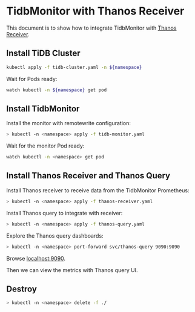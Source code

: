 # TidbMonitor with Thanos Receiver

This document is to show how to integrate TidbMonitor with [Thanos Receiver](https://thanos.io/tip/components/receive.md/).

## Install TiDB Cluster

```bash
kubectl apply -f tidb-cluster.yaml -n ${namespace}
```

Wait for Pods ready:

```bash
watch kubectl -n ${namespace} get pod
```

## Install TidbMonitor

Install the monitor with remotewrite configuration:

```bash
> kubectl -n <namespace> apply -f tidb-monitor.yaml
```

Wait for the monitor Pod ready:

```bash
watch kubectl -n <namespace> get pod
```

## Install Thanos Receiver and Thanos Query

Install Thanos receiver to receive data from the TidbMonitor Prometheus:

```bash
> kubectl -n <namespace> apply -f thanos-receiver.yaml
```

Install Thanos query to integrate with receiver:

```bash
> kubectl -n <namespace> apply -f thanos-query.yaml
```

Explore the Thanos query dashboards:

```bash
> kubectl -n <namespace> port-forward svc/thanos-query 9090:9090
```

Browse [localhost:9090](http://localhost:9090).

Then we can view the metrics with Thanos query UI.

## Destroy

```bash
> kubectl -n <namespace> delete -f ./
```
